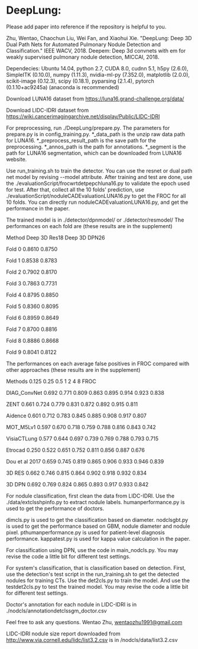 # DeepLung:

Please add paper into reference if the repository is helpful to you.

Zhu, Wentao, Chaochun Liu, Wei Fan, and Xiaohui Xie. "DeepLung: Deep 3D Dual Path Nets for Automated Pulmonary Nodule Detection and Classification." IEEE WACV, 2018.
Deepem: Deep 3d convnets with em for weakly supervised pulmonary nodule detection, MICCAI, 2018.

Dependecies: Ubuntu 14.04, python 2.7, CUDA 8.0, cudnn 5.1, h5py (2.6.0), SimpleITK (0.10.0), numpy (1.11.3), nvidia-ml-py (7.352.0), matplotlib (2.0.0), scikit-image (0.12.3), scipy (0.18.1), pyparsing (2.1.4), pytorch (0.1.10+ac9245a) (anaconda is recommended)

Download LUNA16 dataset from https://luna16.grand-challenge.org/data/

Download LIDC-IDRI dataset from https://wiki.cancerimagingarchive.net/display/Public/LIDC-IDRI

For preprocessing, run ./DeepLung/prepare.py. The parameters for prepare.py is in config_training.py. *_data_path is the unzip raw data path for LUNA16. *_preprocess_result_path is the save path for the preprocessing. *_annos_path is the path for annotations. *_segment is the path for LUNA16 segmentation, which can be downloaded from LUNA16 website.

Use run_training.sh to train the detector. You can use the resnet or dual path net model by revising --model attribute. After training and test are done, use the ./evaluationScript/frocwrtdetpepchluna16.py to validate the epoch used for test. After that, collect all the 10 folds' prediction, use ./evaluationScript/noduleCADEvaluationLUNA16.py to get the FROC for all 10 folds. You can directly run noduleCADEvaluationLUNA16.py, and get the performance in the paper.

The trained model is in ./detector/dpnmodel/ or ./detector/resmodel/
The performances on each fold are (these results are in the supplement)

Method	Deep 3D Res18	Deep 3D DPN26

Fold 0	0.8610	      0.8750

Fold 1	0.8538	      0.8783

Fold 2	0.7902      	0.8170

Fold 3	0.7863      	0.7731

Fold 4	0.8795	      0.8850

Fold 5	0.8360  	    0.8095

Fold 6	0.8959  	    0.8649

Fold 7	0.8700      	0.8816

Fold 8	0.8886	      0.8668

Fold 9	0.8041    	  0.8122

The performances on each average false positives in FROC compared with other approaches (these results are in the supplement)

Methods         0.125 0.25  0.5 1 2 4 8 FROC

DIAG_ConvNet    0.692 0.771 0.809 0.863 0.895 0.914 0.923 0.838

ZENT            0.661 0.724 0.779 0.831 0.872 0.892 0.915 0.811

Aidence         0.601 0.712 0.783 0.845 0.885 0.908 0.917 0.807

MOT_M5Lv1       0.597 0.670 0.718 0.759 0.788 0.816 0.843 0.742

VisiaCTLung     0.577 0.644 0.697 0.739 0.769 0.788 0.793 0.715

Etrocad         0.250 0.522 0.651 0.752 0.811 0.856 0.887 0.676

Dou et al 2017  0.659 0.745 0.819 0.865 0.906 0.933 0.946 0.839

3D RES          0.662 0.746 0.815 0.864 0.902 0.918 0.932 0.834

3D DPN          0.692 0.769 0.824 0.865 0.893 0.917 0.933 0.842

For nodule classification, first clean the data from LIDC-IDRI. Use the ./data/extclsshpinfo.py to extract nodule labels. humanperformance.py is used to get the performance of doctors. 

dimcls.py is used to get the classification based on diameter. nodclsgbt.py is used to get the performance based on GBM, nodule diameter and nodule pixel. pthumanperformance.py is used for patient-level diagnosis performance. kappatest.py is used for kappa value calculation in the paper.

For classification using DPN, use the code in main_nodcls.py. You may revise the code a little bit for different test settings.

For system's classification, that is classification based on detection. First, use the detection's test script in the run_training.sh to get the detected nodules for training CTs. Use the det2cls.py to train the model. And use the testdet2cls.py to test the trained model. You may revise the code a little bit for different test settings.

Doctor's annotation for each nodule in LIDC-IDRI is in ./nodcls/annotationdetclssgm_doctor.csv

Feel free to ask any questions. Wentao Zhu, wentaozhu1991@gmail.com

LIDC-IDRI nodule size report downloaded from 
http://www.via.cornell.edu/lidc/list3.2.csv is in /nodcls/data/list3.2.csv
